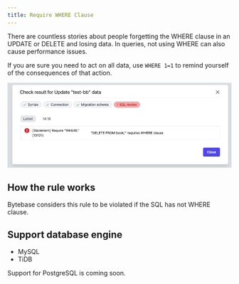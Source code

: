 ```yaml
---
title: Require WHERE Clause
---
```


There are countless stories about people forgetting the WHERE clause in an UPDATE or DELETE and losing data. In queries, not using WHERE can also cause performance issues.

If you are sure you need to act on all data, use `WHERE 1=1` to remind yourself of the consequences of that action.

![schema-review-query-where-require](/static/docs-assets/schema-review-query-where-require.png)

## How the rule works

Bytebase considers this rule to be violated if the SQL has not WHERE clause.

## Support database engine

- MySQL
- TiDB

Support for PostgreSQL is coming soon.